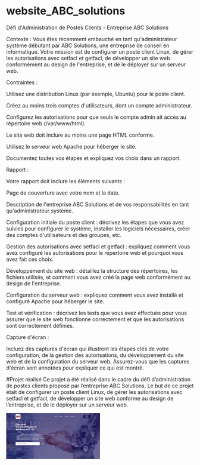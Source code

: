 # website_ABC_solutions
Défi d'Administration de Postes Clients - Entreprise ABC Solutions

Contexte : Vous êtes récemment embauché en tant qu'administrateur système débutant par ABC Solutions, une entreprise de conseil en informatique. Votre mission est de configurer un poste client Linux, de gérer les autorisations avec setfacl et getfacl, de développer un site web conformément au design de l'entreprise, et de le déployer sur un serveur web.

Contraintes :

Utilisez une distribution Linux (par exemple, Ubuntu) pour le poste client.

Créez au moins trois comptes d'utilisateurs, dont un compte administrateur.

Configurez les autorisations pour que seuls le compte admin ait accès au répertoire web (/var/www/html).

Le site web doit inclure au moins une page HTML conforme.

Utilisez le serveur web Apache pour héberger le site.

Documentez toutes vos étapes et expliquez vos choix dans un rapport.

Rapport :

Votre rapport doit inclure les éléments suivants :

Page de couverture avec votre nom et la date.

Description de l'entreprise ABC Solutions et de vos responsabilités en tant qu'administrateur système.

Configuration initiale du poste client : décrivez les étapes que vous avez suivies pour configurer le système, installer les logiciels nécessaires, créer des comptes d'utilisateurs et des groupes, etc.

Gestion des autorisations avec setfacl et getfacl : expliquez comment vous avez configuré les autorisations pour le répertoire web et pourquoi vous avez fait ces choix.

Développement du site web : détaillez la structure des répertoires, les fichiers utilisés, et comment vous avez créé la page web conformément au design de l'entreprise.

Configuration du serveur web : expliquez comment vous avez installé et configuré Apache pour héberger le site.

Test et vérification : décrivez les tests que vous avez effectués pour vous assurer que le site web fonctionne correctement et que les autorisations sont correctement définies.

Capture d'écran :

Incluez des captures d'écran qui illustrent les étapes clés de votre configuration, de la gestion des autorisations, du développement du site web et de la configuration du serveur web. Assurez-vous que les captures d'écran sont annotées pour expliquer ce qui est montré.

#Projet réalisé
Ce projet a été réalisé dans le cadre du défi d’administration de postes clients proposé par l’entreprise ABC Solutions. Le but de ce projet était de configurer un poste client Linux, de gérer les autorisations avec setfacl et getfacl, de développer un site web conforme au design de l’entreprise, et de le déployer sur un serveur web.

<img src="projet/resultat.jpg" alt="Résultat du projet" width="50%"/>
